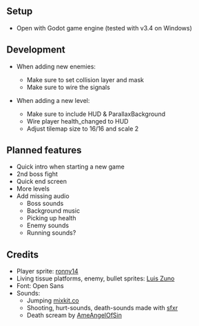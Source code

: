 
## Setup
* Open with Godot game engine (tested with v3.4 on Windows)

## Development
* When adding new enemies:
    * Make sure to set collision layer and mask
    * Make sure to wire the signals

* When adding a new level:
    * Make sure to include HUD & ParallaxBackground
    * Wire player health_changed to HUD
    * Adjust tilemap size to 16/16 and scale 2



## Planned features
* Quick intro when starting a new game
* 2nd boss fight
* Quick end screen
* More levels
* Add missing audio
    * Boss sounds
    * Background music
    * Picking up health
    * Enemy sounds
    * Running sounds?


## Credits
* Player sprite: [ronny14](https://www.youtube.com/user/pizzaguy14)
* Living tissue platforms, enemy, bullet sprites: [Luis Zuno](https://www.patreon.com/ansimuz)
* Font: Open Sans
* Sounds:
    * Jumping [mixkit.co](https://mixkit.co/free-sound-effects)
    * Shooting, hurt-sounds, death-sounds made with [sfxr](https://sfxr.me)
    * Death scream by [AmeAngelOfSin](https://freesound.org/people/AmeAngelofSin/sounds/168814/)